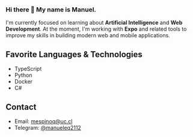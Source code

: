 ### Hi there 👋 My name is Manuel.

I'm currently focused on learning about **Artificial Intelligence** and **Web Development**. At the moment, I'm working with **Expo** and related tools to improve my skills in building modern web and mobile applications.

## Favorite Languages & Technologies
- TypeScript
- Python
- Docker
- C#

## Contact
- Email: [mespinoq@uc.cl](mailto:mespinoq@uc.cl)  
- Telegram: [@manueleq2112](https://t.me/manueleq2112)


<!-- [![Manuel's github stats](https://github-readme-stats.vercel.app/api?username=manuel-2112&count_private=true&show_icons=true&include_all_commits=true&theme=radical)](https://github.com/manuel-2112) -->
